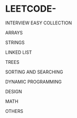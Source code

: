 # LEETCODE-

INTERVIEW EASY COLLECTION 


ARRAYS

STRINGS

LINKED LIST

TREES

SORTING AND SEARCHING

DYNAMIC PROGRAMMING

DESIGN

MATH

OTHERS
